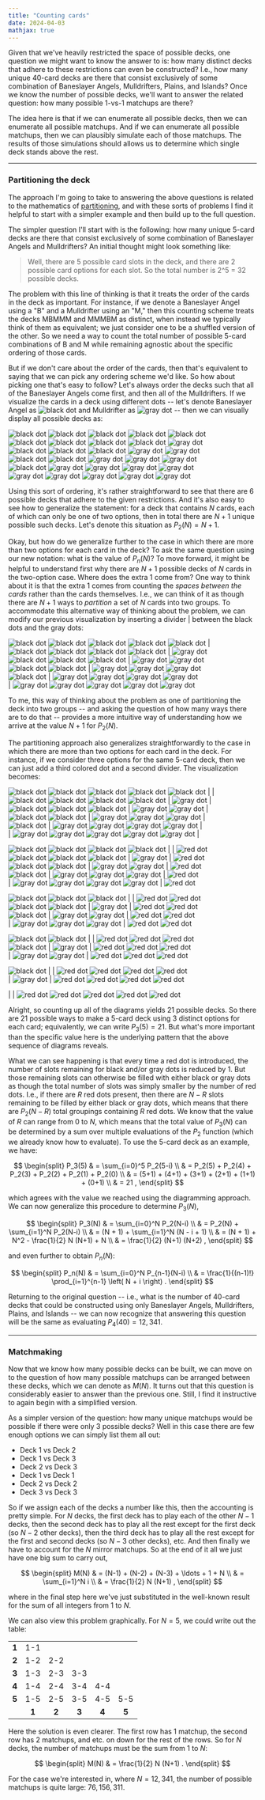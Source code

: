 ```yaml
---
title: "Counting cards"
date: 2024-04-03
mathjax: true
---
```


Given that we've heavily restricted the space of possible decks, one question we might want to know the answer to is: how many distinct decks that adhere to these restrictions can even be constructed?  I.e., how many unique 40-card decks are there that consist exclusively of some combination of Baneslayer Angels, Mulldrifters, Plains, and Islands?  Once we know the number of possible decks, we'll want to answer the related question: how many possible 1-vs-1 matchups are there?

The idea here is that if we can enumerate all possible decks, then we can enumerate all possible matchups. And if we can enumerate all possible matchups, then we can plausibly simulate each of those matchups.  The results of those simulations should allows us to determine which single deck stands above the rest.

***

### Partitioning the deck

The approach I'm going to take to answering the above questions is related to the mathematics of [partitioning](https://en.wikipedia.org/wiki/Integer_partition), and with these sorts of problems I find it helpful to start with a simpler example and then build up to the full question.

The simpler question I'll start with is the following: how many unique 5-card decks are there that consist exclusively of some combination of Baneslayer Angels and Mulldrifters?  An initial thought might look something like:

> Well, there are 5 possible card slots in the deck, and there are 2 possible card options for each slot.  So the total number is 2^5 = 32 possible decks.

The problem with this line of thinking is that it treats the order of the cards in the deck as important.  For instance, if we denote a Baneslayer Angel using a "B" and a Mulldrifter using an "M," then this counting scheme treats the decks MBMMM and MMMBM as distinct, when instead we typically think of them as equivalent; we just consider one to be a shuffled version of the other.  So we need a way to count the total number of possible 5-card combinations of B and M while remaining agnostic about the specific ordering of those cards.

But if we don't care about the order of the cards, then that's equivalent to saying that we can pick any ordering scheme we'd like.  So how about picking one that's easy to follow?  Let's always order the decks such that all of the Baneslayer Angels come first, and then all of the Mulldrifters.  If we visualize the cards in a deck using different dots -- let's denote Baneslayer Angel as ![black dot](https://upload.wikimedia.org/wikipedia/commons/1/11/BlackDot.svg "Black dot") and Mulldrifter as ![gray dot](https://upload.wikimedia.org/wikipedia/commons/f/fe/GrayDot.svg "Gray dot") -- then we can visually display all possible decks as:

![black dot](https://upload.wikimedia.org/wikipedia/commons/1/11/BlackDot.svg "Black dot") ![black dot](https://upload.wikimedia.org/wikipedia/commons/1/11/BlackDot.svg "Black dot") ![black dot](https://upload.wikimedia.org/wikipedia/commons/1/11/BlackDot.svg "Black dot") ![black dot](https://upload.wikimedia.org/wikipedia/commons/1/11/BlackDot.svg "Black dot") ![black dot](https://upload.wikimedia.org/wikipedia/commons/1/11/BlackDot.svg "Black dot")\
![black dot](https://upload.wikimedia.org/wikipedia/commons/1/11/BlackDot.svg "Black dot") ![black dot](https://upload.wikimedia.org/wikipedia/commons/1/11/BlackDot.svg "Black dot") ![black dot](https://upload.wikimedia.org/wikipedia/commons/1/11/BlackDot.svg "Black dot") ![black dot](https://upload.wikimedia.org/wikipedia/commons/1/11/BlackDot.svg "Black dot") ![gray dot](https://upload.wikimedia.org/wikipedia/commons/f/fe/GrayDot.svg "Gray dot")\
![black dot](https://upload.wikimedia.org/wikipedia/commons/1/11/BlackDot.svg "Black dot") ![black dot](https://upload.wikimedia.org/wikipedia/commons/1/11/BlackDot.svg "Black dot") ![black dot](https://upload.wikimedia.org/wikipedia/commons/1/11/BlackDot.svg "Black dot") ![gray dot](https://upload.wikimedia.org/wikipedia/commons/f/fe/GrayDot.svg "Gray dot") ![gray dot](https://upload.wikimedia.org/wikipedia/commons/f/fe/GrayDot.svg "Gray dot")\
![black dot](https://upload.wikimedia.org/wikipedia/commons/1/11/BlackDot.svg "Black dot") ![black dot](https://upload.wikimedia.org/wikipedia/commons/1/11/BlackDot.svg "Black dot") ![gray dot](https://upload.wikimedia.org/wikipedia/commons/f/fe/GrayDot.svg "Gray dot") ![gray dot](https://upload.wikimedia.org/wikipedia/commons/f/fe/GrayDot.svg "Gray dot") ![gray dot](https://upload.wikimedia.org/wikipedia/commons/f/fe/GrayDot.svg "Gray dot")\
![black dot](https://upload.wikimedia.org/wikipedia/commons/1/11/BlackDot.svg "Black dot") ![gray dot](https://upload.wikimedia.org/wikipedia/commons/f/fe/GrayDot.svg "Gray dot") ![gray dot](https://upload.wikimedia.org/wikipedia/commons/f/fe/GrayDot.svg "Gray dot") ![gray dot](https://upload.wikimedia.org/wikipedia/commons/f/fe/GrayDot.svg "Gray dot") ![gray dot](https://upload.wikimedia.org/wikipedia/commons/f/fe/GrayDot.svg "Gray dot")\
![gray dot](https://upload.wikimedia.org/wikipedia/commons/f/fe/GrayDot.svg "Gray dot") ![gray dot](https://upload.wikimedia.org/wikipedia/commons/f/fe/GrayDot.svg "Gray dot") ![gray dot](https://upload.wikimedia.org/wikipedia/commons/f/fe/GrayDot.svg "Gray dot") ![gray dot](https://upload.wikimedia.org/wikipedia/commons/f/fe/GrayDot.svg "Gray dot") ![gray dot](https://upload.wikimedia.org/wikipedia/commons/f/fe/GrayDot.svg "Gray dot")

Using this sort of ordering, it's rather straightforward to see that there are 6 possible decks that adhere to the given restrictions.  And it's also easy to see how to generalize the statement: for a deck that contains $N$ cards, each of which can only be one of two options, then in total there are $N+1$ unique possible such decks.  Let's denote this situation as $P_2(N) = N+1$.

Okay, but how do we generalize further to the case in which there are more than two options for each card in the deck?  To ask the same question using our new notation: what is the value of $P_n(N)$?  To move forward, it might be helpful to understand first why there are $N+1$ possible decks of $N$ cards in the two-option case.  Where does the extra 1 come from?  One way to think about it is that the extra 1 comes from counting the *spaces between the cards* rather than the cards themselves.  I.e., we can think of it as though there are $N+1$ ways to *partition* a set of $N$ cards into two groups.  To accommodate this alternative way of thinking about the problem, we can modify our previous visualization by inserting a divider &#124; between the black dots and the gray dots:

![black dot](https://upload.wikimedia.org/wikipedia/commons/1/11/BlackDot.svg "Black dot") ![black dot](https://upload.wikimedia.org/wikipedia/commons/1/11/BlackDot.svg "Black dot") ![black dot](https://upload.wikimedia.org/wikipedia/commons/1/11/BlackDot.svg "Black dot") ![black dot](https://upload.wikimedia.org/wikipedia/commons/1/11/BlackDot.svg "Black dot") ![black dot](https://upload.wikimedia.org/wikipedia/commons/1/11/BlackDot.svg "Black dot") &#124;\
![black dot](https://upload.wikimedia.org/wikipedia/commons/1/11/BlackDot.svg "Black dot") ![black dot](https://upload.wikimedia.org/wikipedia/commons/1/11/BlackDot.svg "Black dot") ![black dot](https://upload.wikimedia.org/wikipedia/commons/1/11/BlackDot.svg "Black dot") ![black dot](https://upload.wikimedia.org/wikipedia/commons/1/11/BlackDot.svg "Black dot") &#124; ![gray dot](https://upload.wikimedia.org/wikipedia/commons/f/fe/GrayDot.svg "Gray dot")\
![black dot](https://upload.wikimedia.org/wikipedia/commons/1/11/BlackDot.svg "Black dot") ![black dot](https://upload.wikimedia.org/wikipedia/commons/1/11/BlackDot.svg "Black dot") ![black dot](https://upload.wikimedia.org/wikipedia/commons/1/11/BlackDot.svg "Black dot") &#124; ![gray dot](https://upload.wikimedia.org/wikipedia/commons/f/fe/GrayDot.svg "Gray dot") ![gray dot](https://upload.wikimedia.org/wikipedia/commons/f/fe/GrayDot.svg "Gray dot")\
![black dot](https://upload.wikimedia.org/wikipedia/commons/1/11/BlackDot.svg "Black dot") ![black dot](https://upload.wikimedia.org/wikipedia/commons/1/11/BlackDot.svg "Black dot") &#124; ![gray dot](https://upload.wikimedia.org/wikipedia/commons/f/fe/GrayDot.svg "Gray dot") ![gray dot](https://upload.wikimedia.org/wikipedia/commons/f/fe/GrayDot.svg "Gray dot") ![gray dot](https://upload.wikimedia.org/wikipedia/commons/f/fe/GrayDot.svg "Gray dot")\
![black dot](https://upload.wikimedia.org/wikipedia/commons/1/11/BlackDot.svg "Black dot") &#124; ![gray dot](https://upload.wikimedia.org/wikipedia/commons/f/fe/GrayDot.svg "Gray dot") ![gray dot](https://upload.wikimedia.org/wikipedia/commons/f/fe/GrayDot.svg "Gray dot") ![gray dot](https://upload.wikimedia.org/wikipedia/commons/f/fe/GrayDot.svg "Gray dot") ![gray dot](https://upload.wikimedia.org/wikipedia/commons/f/fe/GrayDot.svg "Gray dot")\
&#124; ![gray dot](https://upload.wikimedia.org/wikipedia/commons/f/fe/GrayDot.svg "Gray dot") ![gray dot](https://upload.wikimedia.org/wikipedia/commons/f/fe/GrayDot.svg "Gray dot") ![gray dot](https://upload.wikimedia.org/wikipedia/commons/f/fe/GrayDot.svg "Gray dot") ![gray dot](https://upload.wikimedia.org/wikipedia/commons/f/fe/GrayDot.svg "Gray dot") ![gray dot](https://upload.wikimedia.org/wikipedia/commons/f/fe/GrayDot.svg "Gray dot")

To me, this way of thinking about the problem as one of partitioning the deck into two groups -- and asking the question of how many ways there are to do that -- provides a more intuitive way of understanding how we arrive at the value $N+1$ for $P_2(N)$.

The partitioning approach also generalizes straightforwardly to the case in which there are more than two options for each card in the deck.  For instance, if we consider three options for the same 5-card deck, then we can just add a third colored dot and a second divider.  The visualization becomes:

![black dot](https://upload.wikimedia.org/wikipedia/commons/1/11/BlackDot.svg "Black dot") ![black dot](https://upload.wikimedia.org/wikipedia/commons/1/11/BlackDot.svg "Black dot") ![black dot](https://upload.wikimedia.org/wikipedia/commons/1/11/BlackDot.svg "Black dot") ![black dot](https://upload.wikimedia.org/wikipedia/commons/1/11/BlackDot.svg "Black dot") ![black dot](https://upload.wikimedia.org/wikipedia/commons/1/11/BlackDot.svg "Black dot") &#124; &#124;\
![black dot](https://upload.wikimedia.org/wikipedia/commons/1/11/BlackDot.svg "Black dot") ![black dot](https://upload.wikimedia.org/wikipedia/commons/1/11/BlackDot.svg "Black dot") ![black dot](https://upload.wikimedia.org/wikipedia/commons/1/11/BlackDot.svg "Black dot") ![black dot](https://upload.wikimedia.org/wikipedia/commons/1/11/BlackDot.svg "Black dot") &#124; ![gray dot](https://upload.wikimedia.org/wikipedia/commons/f/fe/GrayDot.svg "Gray dot") &#124;\
![black dot](https://upload.wikimedia.org/wikipedia/commons/1/11/BlackDot.svg "Black dot") ![black dot](https://upload.wikimedia.org/wikipedia/commons/1/11/BlackDot.svg "Black dot") ![black dot](https://upload.wikimedia.org/wikipedia/commons/1/11/BlackDot.svg "Black dot") &#124; ![gray dot](https://upload.wikimedia.org/wikipedia/commons/f/fe/GrayDot.svg "Gray dot") ![gray dot](https://upload.wikimedia.org/wikipedia/commons/f/fe/GrayDot.svg "Gray dot") &#124;\
![black dot](https://upload.wikimedia.org/wikipedia/commons/1/11/BlackDot.svg "Black dot") ![black dot](https://upload.wikimedia.org/wikipedia/commons/1/11/BlackDot.svg "Black dot") &#124; ![gray dot](https://upload.wikimedia.org/wikipedia/commons/f/fe/GrayDot.svg "Gray dot") ![gray dot](https://upload.wikimedia.org/wikipedia/commons/f/fe/GrayDot.svg "Gray dot") ![gray dot](https://upload.wikimedia.org/wikipedia/commons/f/fe/GrayDot.svg "Gray dot") &#124;\
![black dot](https://upload.wikimedia.org/wikipedia/commons/1/11/BlackDot.svg "Black dot") &#124; ![gray dot](https://upload.wikimedia.org/wikipedia/commons/f/fe/GrayDot.svg "Gray dot") ![gray dot](https://upload.wikimedia.org/wikipedia/commons/f/fe/GrayDot.svg "Gray dot") ![gray dot](https://upload.wikimedia.org/wikipedia/commons/f/fe/GrayDot.svg "Gray dot") ![gray dot](https://upload.wikimedia.org/wikipedia/commons/f/fe/GrayDot.svg "Gray dot") &#124;\
&#124; ![gray dot](https://upload.wikimedia.org/wikipedia/commons/f/fe/GrayDot.svg "Gray dot") ![gray dot](https://upload.wikimedia.org/wikipedia/commons/f/fe/GrayDot.svg "Gray dot") ![gray dot](https://upload.wikimedia.org/wikipedia/commons/f/fe/GrayDot.svg "Gray dot") ![gray dot](https://upload.wikimedia.org/wikipedia/commons/f/fe/GrayDot.svg "Gray dot") ![gray dot](https://upload.wikimedia.org/wikipedia/commons/f/fe/GrayDot.svg "Gray dot") &#124;

![black dot](https://upload.wikimedia.org/wikipedia/commons/1/11/BlackDot.svg "Black dot") ![black dot](https://upload.wikimedia.org/wikipedia/commons/1/11/BlackDot.svg "Black dot") ![black dot](https://upload.wikimedia.org/wikipedia/commons/1/11/BlackDot.svg "Black dot") ![black dot](https://upload.wikimedia.org/wikipedia/commons/1/11/BlackDot.svg "Black dot") &#124; &#124; ![red dot](https://upload.wikimedia.org/wikipedia/commons/e/ec/RedDot.svg "Red dot")\
![black dot](https://upload.wikimedia.org/wikipedia/commons/1/11/BlackDot.svg "Black dot") ![black dot](https://upload.wikimedia.org/wikipedia/commons/1/11/BlackDot.svg "Black dot") ![black dot](https://upload.wikimedia.org/wikipedia/commons/1/11/BlackDot.svg "Black dot") &#124; ![gray dot](https://upload.wikimedia.org/wikipedia/commons/f/fe/GrayDot.svg "Gray dot") &#124; ![red dot](https://upload.wikimedia.org/wikipedia/commons/e/ec/RedDot.svg "Red dot")\
![black dot](https://upload.wikimedia.org/wikipedia/commons/1/11/BlackDot.svg "Black dot") ![black dot](https://upload.wikimedia.org/wikipedia/commons/1/11/BlackDot.svg "Black dot") &#124; ![gray dot](https://upload.wikimedia.org/wikipedia/commons/f/fe/GrayDot.svg "Gray dot") ![gray dot](https://upload.wikimedia.org/wikipedia/commons/f/fe/GrayDot.svg "Gray dot") &#124; ![red dot](https://upload.wikimedia.org/wikipedia/commons/e/ec/RedDot.svg "Red dot")\
![black dot](https://upload.wikimedia.org/wikipedia/commons/1/11/BlackDot.svg "Black dot") &#124; ![gray dot](https://upload.wikimedia.org/wikipedia/commons/f/fe/GrayDot.svg "Gray dot") ![gray dot](https://upload.wikimedia.org/wikipedia/commons/f/fe/GrayDot.svg "Gray dot") ![gray dot](https://upload.wikimedia.org/wikipedia/commons/f/fe/GrayDot.svg "Gray dot") &#124; ![red dot](https://upload.wikimedia.org/wikipedia/commons/e/ec/RedDot.svg "Red dot")\
&#124; ![gray dot](https://upload.wikimedia.org/wikipedia/commons/f/fe/GrayDot.svg "Gray dot") ![gray dot](https://upload.wikimedia.org/wikipedia/commons/f/fe/GrayDot.svg "Gray dot") ![gray dot](https://upload.wikimedia.org/wikipedia/commons/f/fe/GrayDot.svg "Gray dot") ![gray dot](https://upload.wikimedia.org/wikipedia/commons/f/fe/GrayDot.svg "Gray dot") &#124; ![red dot](https://upload.wikimedia.org/wikipedia/commons/e/ec/RedDot.svg "Red dot")

![black dot](https://upload.wikimedia.org/wikipedia/commons/1/11/BlackDot.svg "Black dot") ![black dot](https://upload.wikimedia.org/wikipedia/commons/1/11/BlackDot.svg "Black dot") ![black dot](https://upload.wikimedia.org/wikipedia/commons/1/11/BlackDot.svg "Black dot") &#124; &#124; ![red dot](https://upload.wikimedia.org/wikipedia/commons/e/ec/RedDot.svg "Red dot") ![red dot](https://upload.wikimedia.org/wikipedia/commons/e/ec/RedDot.svg "Red dot")\
![black dot](https://upload.wikimedia.org/wikipedia/commons/1/11/BlackDot.svg "Black dot") ![black dot](https://upload.wikimedia.org/wikipedia/commons/1/11/BlackDot.svg "Black dot") &#124; ![gray dot](https://upload.wikimedia.org/wikipedia/commons/f/fe/GrayDot.svg "Gray dot") &#124; ![red dot](https://upload.wikimedia.org/wikipedia/commons/e/ec/RedDot.svg "Red dot") ![red dot](https://upload.wikimedia.org/wikipedia/commons/e/ec/RedDot.svg "Red dot")\
![black dot](https://upload.wikimedia.org/wikipedia/commons/1/11/BlackDot.svg "Black dot") &#124; ![gray dot](https://upload.wikimedia.org/wikipedia/commons/f/fe/GrayDot.svg "Gray dot") ![gray dot](https://upload.wikimedia.org/wikipedia/commons/f/fe/GrayDot.svg "Gray dot") &#124; ![red dot](https://upload.wikimedia.org/wikipedia/commons/e/ec/RedDot.svg "Red dot") ![red dot](https://upload.wikimedia.org/wikipedia/commons/e/ec/RedDot.svg "Red dot")\
&#124; ![gray dot](https://upload.wikimedia.org/wikipedia/commons/f/fe/GrayDot.svg "Gray dot") ![gray dot](https://upload.wikimedia.org/wikipedia/commons/f/fe/GrayDot.svg "Gray dot") ![gray dot](https://upload.wikimedia.org/wikipedia/commons/f/fe/GrayDot.svg "Gray dot") &#124; ![red dot](https://upload.wikimedia.org/wikipedia/commons/e/ec/RedDot.svg "Red dot") ![red dot](https://upload.wikimedia.org/wikipedia/commons/e/ec/RedDot.svg "Red dot")

![black dot](https://upload.wikimedia.org/wikipedia/commons/1/11/BlackDot.svg "Black dot") ![black dot](https://upload.wikimedia.org/wikipedia/commons/1/11/BlackDot.svg "Black dot") &#124; &#124; ![red dot](https://upload.wikimedia.org/wikipedia/commons/e/ec/RedDot.svg "Red dot") ![red dot](https://upload.wikimedia.org/wikipedia/commons/e/ec/RedDot.svg "Red dot") ![red dot](https://upload.wikimedia.org/wikipedia/commons/e/ec/RedDot.svg "Red dot")\
![black dot](https://upload.wikimedia.org/wikipedia/commons/1/11/BlackDot.svg "Black dot") &#124; ![gray dot](https://upload.wikimedia.org/wikipedia/commons/f/fe/GrayDot.svg "Gray dot") &#124; ![red dot](https://upload.wikimedia.org/wikipedia/commons/e/ec/RedDot.svg "Red dot") ![red dot](https://upload.wikimedia.org/wikipedia/commons/e/ec/RedDot.svg "Red dot") ![red dot](https://upload.wikimedia.org/wikipedia/commons/e/ec/RedDot.svg "Red dot")\
&#124; ![gray dot](https://upload.wikimedia.org/wikipedia/commons/f/fe/GrayDot.svg "Gray dot") ![gray dot](https://upload.wikimedia.org/wikipedia/commons/f/fe/GrayDot.svg "Gray dot") &#124; ![red dot](https://upload.wikimedia.org/wikipedia/commons/e/ec/RedDot.svg "Red dot") ![red dot](https://upload.wikimedia.org/wikipedia/commons/e/ec/RedDot.svg "Red dot") ![red dot](https://upload.wikimedia.org/wikipedia/commons/e/ec/RedDot.svg "Red dot")

![black dot](https://upload.wikimedia.org/wikipedia/commons/1/11/BlackDot.svg "Black dot") &#124; &#124; ![red dot](https://upload.wikimedia.org/wikipedia/commons/e/ec/RedDot.svg "Red dot") ![red dot](https://upload.wikimedia.org/wikipedia/commons/e/ec/RedDot.svg "Red dot") ![red dot](https://upload.wikimedia.org/wikipedia/commons/e/ec/RedDot.svg "Red dot") ![red dot](https://upload.wikimedia.org/wikipedia/commons/e/ec/RedDot.svg "Red dot")\
&#124; ![gray dot](https://upload.wikimedia.org/wikipedia/commons/f/fe/GrayDot.svg "Gray dot") &#124; ![red dot](https://upload.wikimedia.org/wikipedia/commons/e/ec/RedDot.svg "Red dot") ![red dot](https://upload.wikimedia.org/wikipedia/commons/e/ec/RedDot.svg "Red dot") ![red dot](https://upload.wikimedia.org/wikipedia/commons/e/ec/RedDot.svg "Red dot") ![red dot](https://upload.wikimedia.org/wikipedia/commons/e/ec/RedDot.svg "Red dot")

&#124; &#124; ![red dot](https://upload.wikimedia.org/wikipedia/commons/e/ec/RedDot.svg "Red dot") ![red dot](https://upload.wikimedia.org/wikipedia/commons/e/ec/RedDot.svg "Red dot") ![red dot](https://upload.wikimedia.org/wikipedia/commons/e/ec/RedDot.svg "Red dot") ![red dot](https://upload.wikimedia.org/wikipedia/commons/e/ec/RedDot.svg "Red dot") ![red dot](https://upload.wikimedia.org/wikipedia/commons/e/ec/RedDot.svg "Red dot")

Alright, so counting up all of the diagrams yields 21 possible decks.  So there are 21 possible ways to make a 5-card deck using 3 distinct options for each card; equivalently, we can write $P_3(5) = 21$.  But what's more important than the specific value here is the underlying pattern that the above sequence of diagrams reveals.

What we can see happening is that every time a red dot is introduced, the number of slots remaining for black and/or gray dots is reduced by 1.  But those remaining slots can otherwise be filled with either black or gray dots as though the total number of slots was simply smaller by the number of red dots.  I.e., if there are $R$ red dots present, then there are $N - R$ slots remaining to be filled by either black or gray dots, which means that there are $P_2(N-R)$ total groupings containing $R$ red dots.  We know that the value of $R$ can range from 0 to $N$, which means that the total value of $P_3(N)$ can be determined by a sum over multiple evaluations of the $P_2$ function (which we already know how to evaluate).  To use the 5-card deck as an example, we have:

$$
\begin{split}
  P_3(5) & = \sum_{i=0}^5 P_2(5-i) \\
  & = P_2(5) + P_2(4) + P_2(3) + P_2(2) + P_2(1) + P_2(0) \\
  & = (5+1) + (4+1) + (3+1) + (2+1) + (1+1) + (0+1) \\
  & = 21 ,
\end{split}
$$

which agrees with the value we reached using the diagramming approach.  We can now generalize this procedure to determine $P_3(N)$,

$$
\begin{split}
  P_3(N) & = \sum_{i=0}^N P_2(N-i) \\
  & = P_2(N) + \sum_{i=1}^N P_2(N-i) \\
  & = (N + 1) + \sum_{i=1}^N (N - i + 1) \\
  & = (N + 1) + N^2 - \frac{1}{2} N (N+1) + N \\
  & = \frac{1}{2} (N+1) (N+2) ,
\end{split}
$$

and even further to obtain $P_n(N)$:

$$
\begin{split}
  P_n(N) & = \sum_{i=0}^N P_{n-1}(N-i) \\
  & = \frac{1}{(n-1)!} \prod_{i=1}^{n-1} \left( N + i \right) .
\end{split}
$$

Returning to the original question -- i.e., what is the number of 40-card decks that could be constructed using only Baneslayer Angels, Mulldrifters, Plains, and Islands -- we can now recognize that answering this question will be the same as evaluating $P_4(40) = 12,341$.

***

### Matchmaking

Now that we know how many possible decks can be built, we can move on to the question of how many possible matchups can be arranged between these decks, which we can denote as $M(N)$.  It turns out that this question is considerably easier to answer than the previous one.  Still, I find it instructive to again begin with a simplified version.

As a simpler version of the question: how many unique matchups would be possible if there were only 3 possible decks?  Well in this case there are few enough options we can simply list them all out:

- Deck 1 vs Deck 2
- Deck 1 vs Deck 3
- Deck 2 vs Deck 3
- Deck 1 vs Deck 1
- Deck 2 vs Deck 2
- Deck 3 vs Deck 3

So if we assign each of the decks a number like this, then the accounting is pretty simple.  For $N$ decks, the first deck has to play each of the other $N-1$ decks, then the second deck has to play all the rest except for the first deck (so $N-2$ other decks), then the third deck has to play all the rest except for the first and second decks (so $N-3$ other decks), etc.  And then finally we have to account for the $N$ mirror matchups.  So at the end of it all we just have one big sum to carry out,

$$
\begin{split}
  M(N) & = (N-1) + (N-2) + (N-3) + \ldots + 1 + N \\
  & = \sum_{i=1}^N i \\
  & = \frac{1}{2} N (N+1) ,
\end{split}
$$

where in the final step here we've just substituted in the well-known result for the sum of all integers from $1$ to $N$.

We can also view this problem graphically.  For $N=5$, we could write out the table:

|       |       |       |       |       |       |
|:-----:|:-----:|:-----:|:-----:|:-----:|:-----:|
| **1** |  1-1  |       |       |       |       |
| **2** |  1-2  |  2-2  |       |       |       |
| **3** |  1-3  |  2-3  |  3-3  |       |       |
| **4** |  1-4  |  2-4  |  3-4  |  4-4  |       |
| **5** |  1-5  |  2-5  |  3-5  |  4-5  |  5-5  |
|       | **1** | **2** | **3** | **4** | **5** |

Here the solution is even clearer.  The first row has 1 matchup, the second row has 2 matchups, and etc. on down for the rest of the rows.  So for $N$ decks, the number of matchups must be the sum from $1$ to $N$:

$$
\begin{split}
  M(N) & = \frac{1}{2} N (N+1) .
\end{split}
$$

For the case we're interested in, where $N = 12,341$, the number of possible matchups is quite large: $76,156,311$.
